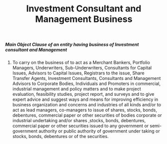 ﻿---
title: "Investment Consultant and Management Business"
weight: 336
layout: docs
---

##### Main Object Clause of an entity having business of Investment consultant and Management


1. To carry on the business of to act as a Merchant Bankers, Portfolio Managers, Underwriters, Sub-Underwriters, Consultants for Capital Issues, Advisors to Capital Issues, Registrars to the issue, Share Transfer Agents, Investment Consultants, Consultants and Management Advisors to Corporate Bodies, Individuals and Promoters in commercial, industrial management and policy matters and to make project evaluation, feasibility studies, project report, and surveys and to give expert advice and suggest ways and means for improving efficiency in business organization and concerns and industries of all kinds and/or to act as lead managers, co-managers to issue of shares, stocks, bonds, debentures, commercial paper or other securities of bodies corporate or industrial undertaking and/or shares ,stocks, bonds, debentures, commercial paper or other securities issued to any government or semi-government authority or public authority of government under taking or stocks, bonds, debentures or of the securities.
